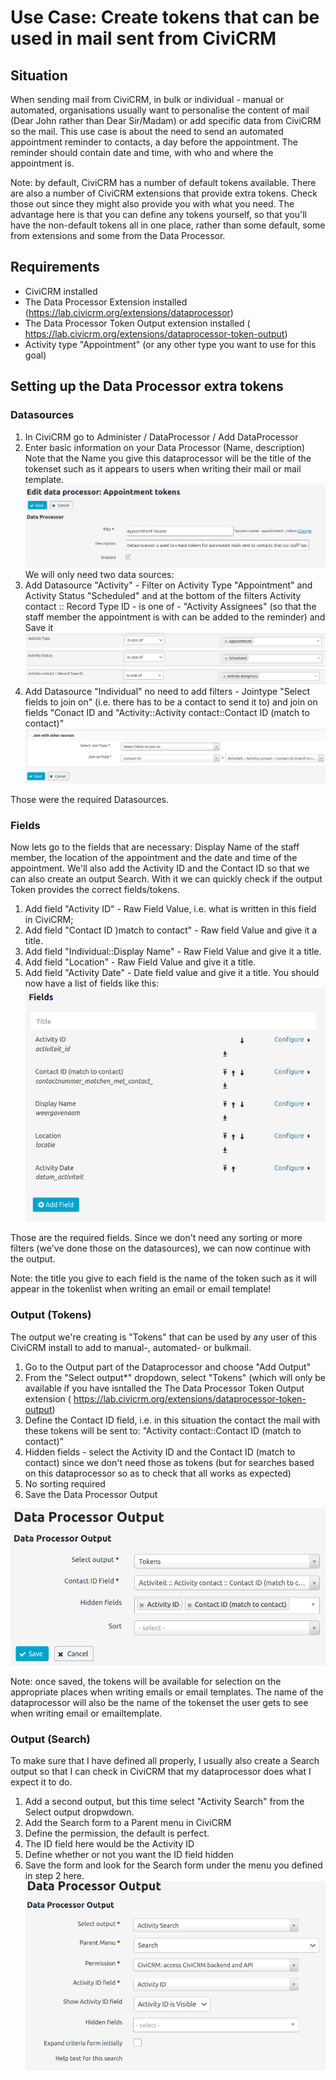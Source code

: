 # Use Case: Create tokens that can be used in mail sent from CiviCRM
## Situation
When sending mail from CiviCRM, in bulk or individual - manual or automated, organisations usually want to personalise the content of mail (Dear John rather than Dear Sir/Madam) or add specific data from CiviCRM so the mail. This use case is about the need to send an automated appointment reminder to contacts, a day before the appointment. The reminder should contain date and time, with who and where the appointment is.

Note: by default, CiviCRM has a number of default tokens available. There are also a number of CiviCRM extensions that provide extra tokens. Check those out since they might also provide you with what you need. The advantage here is that you can define any tokens yourself, so that you'll have the non-default tokens all in one place, rather than some default, some from extensions and some from the Data Processor.

## Requirements
* CiviCRM installed
* The Data Processor Extension installed (https://lab.civicrm.org/extensions/dataprocessor)
* The Data Processor Token Output extension installed (	https://lab.civicrm.org/extensions/dataprocessor-token-output)
* Activity type "Appointment" (or any other type you want to use for this goal)

## Setting up the Data Processor extra tokens
### Datasources

1. In CiviCRM go to Administer / DataProcessor / Add DataProcessor
1. Enter basic information on your Data Processor (Name, description) Note that the Name you give this dataprocessor will be the title of the tokenset such as it appears to users when writing their mail or mail template.
![General Settings Data Processor](docs/images/dp_settings_tokesn.png)
We will only need two data sources: 
1. Add Datasource "Activity" - Filter on Activity Type "Appointment" and Activity Status "Scheduled" and at the bottom of the filters Activity contact :: Record Type ID - is one of - "Activity Assignees" (so that the staff member the appointment is with can be added to the reminder) and Save it
![Source Settings Address](docs/images/dps_activityfilter3.png)
![Source Settings Address](docs/images/dps_activityfilter2.png)
![Source Settings Address](docs/images/dps_activityfilter1.png)
1. Add Datasource "Individual" no need to add filters - Jointype "Select fields to join on" (i.e. there has to be a contact to send it to) and join on fields "Conact ID and "Activity::Activity contact::Contact ID (match to contact)"
![Source Settings Address](docs/images/dp_settings_individual.png)

Those were the required Datasources. 

### Fields
Now lets go to the fields that are necessary: Display Name of the staff member, the location of the appointment and the date and time of the appointment. We'll also add the Activity ID and the Contact ID so that we can also create an output Search. With it we can quickly check if the output Token provides the correct fields/tokens.
1. Add field "Activity ID" - Raw Field Value, i.e. what is written in this field in CiviCRM;
1. Add field "Contact ID )match to contact" - Raw field Value and give it a title.
1. Add field "Individual::Display Name" - Raw Field Value and give it a title.
1. Add field "Location" - Raw Field Value and give it a title.
1. Add field "Activity Date" - Date field value and give it a title.
You should now have a list of fields like this:
![Source Settings Website](docs/images/dps_tokenfields.png)

Those are the required fields. Since we don't need any sorting or more filters (we've done those on the datasources), we can now continue with the output. 

Note: the title you give to each field is the name of the token such as it will appear in the tokenlist when writing an email or email template!


### Output (Tokens)
The output we're creating is "Tokens" that can be used by any user of this CiviCRM install to add to manual-, automated- or bulkmail.
1. Go to the Output part of the Dataprocessor and choose "Add Output"
1. From the "Select output*" dropdown, select "Tokens" (which will only be available if you have isntalled the The Data Processor Token Output extension  (	https://lab.civicrm.org/extensions/dataprocessor-token-output)
1. Define the Contact ID field, i.e. in this situation the contact the mail with these tokens will be sent to: "Activity contact::Contact ID (match to contact)"
1. Hidden fields - select the Activity ID and the Contact ID (match to contact) since we don't need those as tokens (but for searches based on this dataprocessor so as to check that all works as expected)
1. No sorting required
1. Save the Data Processor Output

![Source Settings Website](docs/images/dps_tokens_output.png)

Note: once saved, the tokens will be available for selection on the appropriate places when writing emails or email templates. The name of the dataprocessor will also be the name of the tokenset the user gets to see when writing email or emailtemplate. 



### Output (Search)
To make sure that I have defined all properly, I usually also create a Search output so that I can check in CiviCRM that my dataprocessor does what I expect it to do. 
1. Add a second output, but this time select "Activity Search" from the Select output dropwdown. 
1. Add the Search form to a Parent menu in CiviCRM
1. Define the permission, the default is perfect. 
1. The ID field here would be the Activity ID
1. Define whether or not you want the ID field hidden
1. Save the form and look for the Search form under the menu you defined in step 2 here.
![Source Settings Website](docs/images/dps_tokens_output_search.png)

